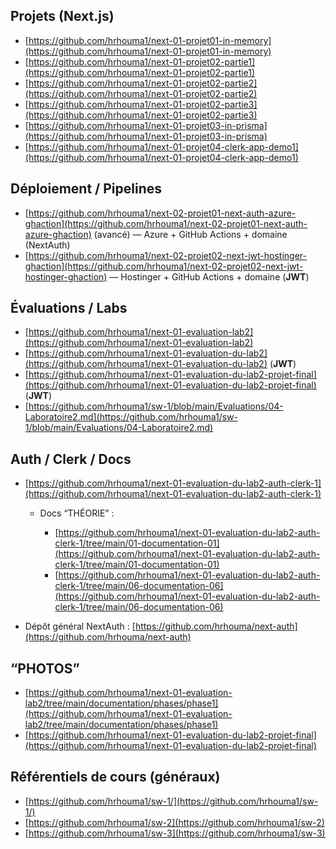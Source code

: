 ## Projets (Next.js)

* [https://github.com/hrhouma1/next-01-projet01-in-memory](https://github.com/hrhouma1/next-01-projet01-in-memory) 
* [https://github.com/hrhouma1/next-01-projet02-partie1](https://github.com/hrhouma1/next-01-projet02-partie1) 
* [https://github.com/hrhouma1/next-01-projet02-partie2](https://github.com/hrhouma1/next-01-projet02-partie2) 
* [https://github.com/hrhouma1/next-01-projet02-partie3](https://github.com/hrhouma1/next-01-projet02-partie3) 
* [https://github.com/hrhouma1/next-01-projet03-in-prisma](https://github.com/hrhouma1/next-01-projet03-in-prisma) 
* [https://github.com/hrhouma1/next-01-projet04-clerk-app-demo1](https://github.com/hrhouma1/next-01-projet04-clerk-app-demo1)

## Déploiement / Pipelines

* [https://github.com/hrhouma1/next-02-projet01-next-auth-azure-ghaction](https://github.com/hrhouma1/next-02-projet01-next-auth-azure-ghaction) (avancé) — Azure + GitHub Actions + domaine (NextAuth)
* [https://github.com/hrhouma1/next-02-projet02-next-jwt-hostinger-ghaction](https://github.com/hrhouma1/next-02-projet02-next-jwt-hostinger-ghaction) — Hostinger + GitHub Actions + domaine (**JWT**)

## Évaluations / Labs

* [https://github.com/hrhouma1/next-01-evaluation-lab2](https://github.com/hrhouma1/next-01-evaluation-lab2)
* [https://github.com/hrhouma1/next-01-evaluation-du-lab2](https://github.com/hrhouma1/next-01-evaluation-du-lab2) (**JWT**)
* [https://github.com/hrhouma1/next-01-evaluation-du-lab2-projet-final](https://github.com/hrhouma1/next-01-evaluation-du-lab2-projet-final) (**JWT**)
* [https://github.com/hrhouma1/sw-1/blob/main/Evaluations/04-Laboratoire2.md](https://github.com/hrhouma1/sw-1/blob/main/Evaluations/04-Laboratoire2.md)

## Auth / Clerk / Docs

* [https://github.com/hrhouma1/next-01-evaluation-du-lab2-auth-clerk-1](https://github.com/hrhouma1/next-01-evaluation-du-lab2-auth-clerk-1)

  * Docs “THÉORIE” :

    * [https://github.com/hrhouma1/next-01-evaluation-du-lab2-auth-clerk-1/tree/main/01-documentation-01](https://github.com/hrhouma1/next-01-evaluation-du-lab2-auth-clerk-1/tree/main/01-documentation-01)
    * [https://github.com/hrhouma1/next-01-evaluation-du-lab2-auth-clerk-1/tree/main/06-documentation-06](https://github.com/hrhouma1/next-01-evaluation-du-lab2-auth-clerk-1/tree/main/06-documentation-06)
* Dépôt général NextAuth : [https://github.com/hrhouma/next-auth](https://github.com/hrhouma/next-auth)

## “PHOTOS”

* [https://github.com/hrhouma1/next-01-evaluation-lab2/tree/main/documentation/phases/phase1](https://github.com/hrhouma1/next-01-evaluation-lab2/tree/main/documentation/phases/phase1)
* [https://github.com/hrhouma1/next-01-evaluation-du-lab2-projet-final](https://github.com/hrhouma1/next-01-evaluation-du-lab2-projet-final)

## Référentiels de cours (généraux)

* [https://github.com/hrhouma1/sw-1/](https://github.com/hrhouma1/sw-1/)
* [https://github.com/hrhouma1/sw-2](https://github.com/hrhouma1/sw-2)
* [https://github.com/hrhouma1/sw-3](https://github.com/hrhouma1/sw-3)


